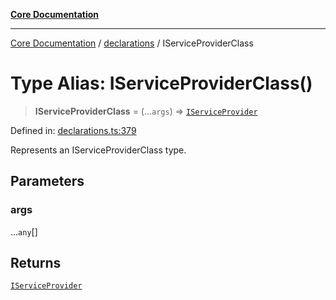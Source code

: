 [**Core Documentation**](../../README.md)

***

[Core Documentation](../../README.md) / [declarations](../README.md) / IServiceProviderClass

# Type Alias: IServiceProviderClass()

> **IServiceProviderClass** = (...`args`) => [`IServiceProvider`](../interfaces/IServiceProvider.md)

Defined in: [declarations.ts:379](https://github.com/stonemjs/core/blob/85781fe5b87769612839dd6b850ba45186d357fa/src/declarations.ts#L379)

Represents an IServiceProviderClass type.

## Parameters

### args

...`any`[]

## Returns

[`IServiceProvider`](../interfaces/IServiceProvider.md)

